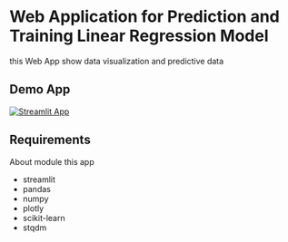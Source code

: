 # Web Application for Prediction and Training Linear Regression Model

this Web App show data visualization and predictive data

## Demo App

[![Streamlit App](https://static.streamlit.io/badges/streamlit_badge_black_white.svg)](https://bit.ly/CSnumerical)

## Requirements

About module this app
- streamlit
- pandas
- numpy
- plotly
- scikit-learn
- stqdm
